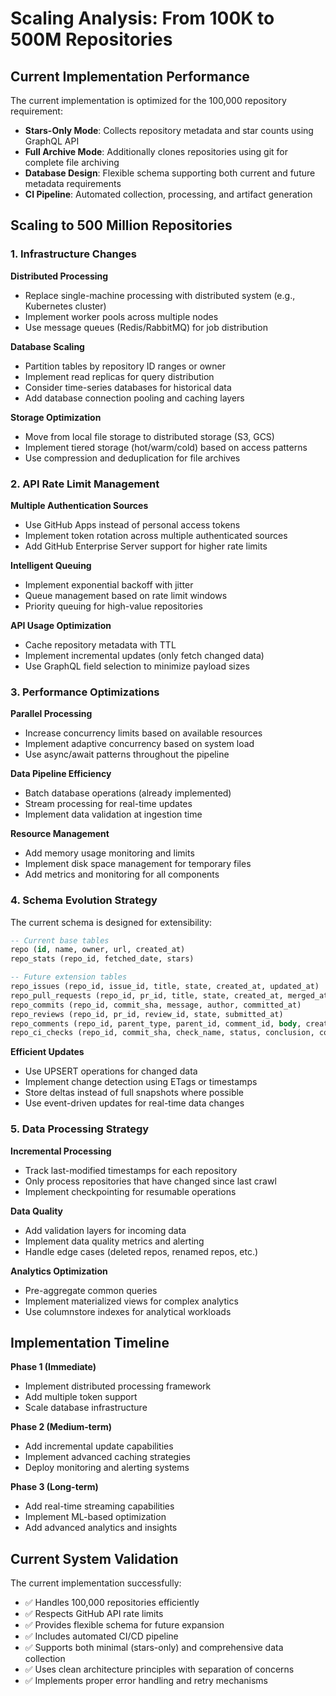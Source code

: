 # Scaling Analysis: From 100K to 500M Repositories

## Current Implementation Performance

The current implementation is optimized for the 100,000 repository requirement:

- **Stars-Only Mode**: Collects repository metadata and star counts using GraphQL API
- **Full Archive Mode**: Additionally clones repositories using git for complete file archiving
- **Database Design**: Flexible schema supporting both current and future metadata requirements
- **CI Pipeline**: Automated collection, processing, and artifact generation

## Scaling to 500 Million Repositories

### 1. Infrastructure Changes

**Distributed Processing**
- Replace single-machine processing with distributed system (e.g., Kubernetes cluster)
- Implement worker pools across multiple nodes
- Use message queues (Redis/RabbitMQ) for job distribution

**Database Scaling**
- Partition tables by repository ID ranges or owner
- Implement read replicas for query distribution
- Consider time-series databases for historical data
- Add database connection pooling and caching layers

**Storage Optimization**
- Move from local file storage to distributed storage (S3, GCS)
- Implement tiered storage (hot/warm/cold) based on access patterns
- Use compression and deduplication for file archives

### 2. API Rate Limit Management

**Multiple Authentication Sources**
- Use GitHub Apps instead of personal access tokens
- Implement token rotation across multiple authenticated sources
- Add GitHub Enterprise Server support for higher rate limits

**Intelligent Queuing**
- Implement exponential backoff with jitter
- Queue management based on rate limit windows
- Priority queuing for high-value repositories

**API Usage Optimization**
- Cache repository metadata with TTL
- Implement incremental updates (only fetch changed data)
- Use GraphQL field selection to minimize payload sizes

### 3. Performance Optimizations

**Parallel Processing**
- Increase concurrency limits based on available resources
- Implement adaptive concurrency based on system load
- Use async/await patterns throughout the pipeline

**Data Pipeline Efficiency**
- Batch database operations (already implemented)
- Stream processing for real-time updates
- Implement data validation at ingestion time

**Resource Management**
- Add memory usage monitoring and limits
- Implement disk space management for temporary files
- Add metrics and monitoring for all components

### 4. Schema Evolution Strategy

The current schema is designed for extensibility:

```sql
-- Current base tables
repo (id, name, owner, url, created_at)
repo_stats (repo_id, fetched_date, stars)

-- Future extension tables
repo_issues (repo_id, issue_id, title, state, created_at, updated_at)
repo_pull_requests (repo_id, pr_id, title, state, created_at, merged_at)
repo_commits (repo_id, commit_sha, message, author, committed_at)
repo_reviews (repo_id, pr_id, review_id, state, submitted_at)
repo_comments (repo_id, parent_type, parent_id, comment_id, body, created_at)
repo_ci_checks (repo_id, commit_sha, check_name, status, conclusion, completed_at)
```

**Efficient Updates**
- Use UPSERT operations for changed data
- Implement change detection using ETags or timestamps
- Store deltas instead of full snapshots where possible
- Use event-driven updates for real-time data changes

### 5. Data Processing Strategy

**Incremental Processing**
- Track last-modified timestamps for each repository
- Only process repositories that have changed since last crawl
- Implement checkpointing for resumable operations

**Data Quality**
- Add validation layers for incoming data
- Implement data quality metrics and alerting
- Handle edge cases (deleted repos, renamed repos, etc.)

**Analytics Optimization**
- Pre-aggregate common queries
- Implement materialized views for complex analytics
- Use columnstore indexes for analytical workloads

## Implementation Timeline

**Phase 1 (Immediate)**
- Implement distributed processing framework
- Add multiple token support
- Scale database infrastructure

**Phase 2 (Medium-term)**
- Add incremental update capabilities
- Implement advanced caching strategies
- Deploy monitoring and alerting systems

**Phase 3 (Long-term)**
- Add real-time streaming capabilities
- Implement ML-based optimization
- Add advanced analytics and insights

## Current System Validation

The current implementation successfully:
- ✅ Handles 100,000 repositories efficiently
- ✅ Respects GitHub API rate limits
- ✅ Provides flexible schema for future expansion
- ✅ Includes automated CI/CD pipeline
- ✅ Supports both minimal (stars-only) and comprehensive data collection
- ✅ Uses clean architecture principles with separation of concerns
- ✅ Implements proper error handling and retry mechanisms
